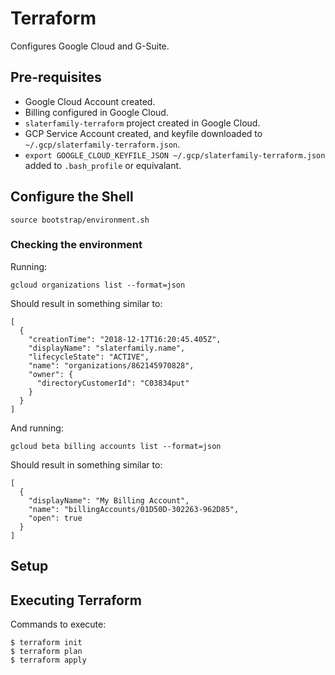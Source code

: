 # Terraform

Configures Google Cloud and G-Suite.

## Pre-requisites

 - Google Cloud Account created.
 - Billing configured in Google Cloud.
 - `slaterfamily-terraform` project created in Google Cloud.
 - GCP Service Account created, and keyfile downloaded to `~/.gcp/slaterfamily-terraform.json`.
 - `export GOOGLE_CLOUD_KEYFILE_JSON ~/.gcp/slaterfamily-terraform.json` added to `.bash_profile` or equivalant.

## Configure the Shell

    source bootstrap/environment.sh

### Checking the environment

Running:

    gcloud organizations list --format=json

Should result in something similar to:

    [                                              
      {                                            
        "creationTime": "2018-12-17T16:20:45.405Z",
        "displayName": "slaterfamily.name",        
        "lifecycleState": "ACTIVE",                
        "name": "organizations/862145970828",      
        "owner": {                                 
          "directoryCustomerId": "C03834put"       
        }                                          
      }                                            
    ]                                              

And running:

    gcloud beta billing accounts list --format=json

Should result in something similar to:

    [          
      {          
        "displayName": "My Billing Account",
        "name": "billingAccounts/01D50D-302263-962D85",
        "open": true                
      }                                           
    ]

## Setup 

## Executing Terraform

Commands to execute:

    $ terraform init
    $ terraform plan
    $ terraform apply

